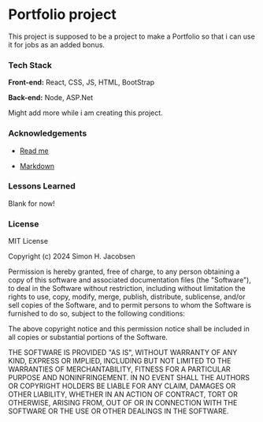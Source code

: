 
# Portfolio project

This project is supposed to be a project to make a Portfolio so that i can use it for jobs as an added bonus.


### Tech Stack

**Front-end:** React, CSS, JS, HTML, BootStrap

**Back-end:** Node, ASP.Net

Might add more while i am creating this project.

### Acknowledgements

 - [Read me](https://readme.so) 

 - [Markdown](https://github.com/adam-p/markdown-here/wiki/Markdown-Cheatsheet)
### Lessons Learned

Blank for now!


### License

MIT License

Copyright (c) 2024 Simon H. Jacobsen

Permission is hereby granted, free of charge, to any person obtaining a copy
of this software and associated documentation files (the "Software"), to deal
in the Software without restriction, including without limitation the rights
to use, copy, modify, merge, publish, distribute, sublicense, and/or sell
copies of the Software, and to permit persons to whom the Software is
furnished to do so, subject to the following conditions:

The above copyright notice and this permission notice shall be included in all
copies or substantial portions of the Software.

THE SOFTWARE IS PROVIDED "AS IS", WITHOUT WARRANTY OF ANY KIND, EXPRESS OR
IMPLIED, INCLUDING BUT NOT LIMITED TO THE WARRANTIES OF MERCHANTABILITY,
FITNESS FOR A PARTICULAR PURPOSE AND NONINFRINGEMENT. IN NO EVENT SHALL THE
AUTHORS OR COPYRIGHT HOLDERS BE LIABLE FOR ANY CLAIM, DAMAGES OR OTHER
LIABILITY, WHETHER IN AN ACTION OF CONTRACT, TORT OR OTHERWISE, ARISING FROM,
OUT OF OR IN CONNECTION WITH THE SOFTWARE OR THE USE OR OTHER DEALINGS IN THE
SOFTWARE.